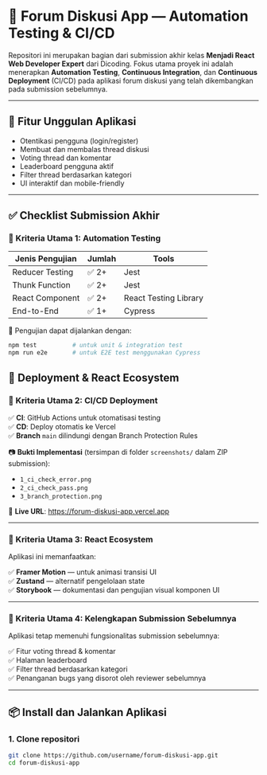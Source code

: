 # 💬 Forum Diskusi App — Automation Testing & CI/CD

Repositori ini merupakan bagian dari submission akhir kelas **Menjadi React Web Developer Expert** dari Dicoding. Fokus utama proyek ini adalah menerapkan **Automation Testing**, **Continuous Integration**, dan **Continuous Deployment** (CI/CD) pada aplikasi forum diskusi yang telah dikembangkan pada submission sebelumnya.

---

## 🚀 Fitur Unggulan Aplikasi

- Otentikasi pengguna (login/register)
- Membuat dan membalas thread diskusi
- Voting thread dan komentar
- Leaderboard pengguna aktif
- Filter thread berdasarkan kategori
- UI interaktif dan mobile-friendly

---

## ✅ Checklist Submission Akhir

### 🔹 Kriteria Utama 1: Automation Testing

| Jenis Pengujian | Jumlah | Tools |
|------------------|--------|-------|
| Reducer Testing  | ✅ 2+   | Jest |
| Thunk Function   | ✅ 2+   | Jest |
| React Component  | ✅ 2+   | React Testing Library |
| End-to-End       | ✅ 1+   | Cypress |

🧪 Pengujian dapat dijalankan dengan:
```bash
npm test          # untuk unit & integration test
npm run e2e       # untuk E2E test menggunakan Cypress
```
## 🚀 Deployment & React Ecosystem

### 🔹 Kriteria Utama 2: CI/CD Deployment

✅ **CI**: GitHub Actions untuk otomatisasi testing  
✅ **CD**: Deploy otomatis ke Vercel  
✅ **Branch** `main` dilindungi dengan Branch Protection Rules  

📷 **Bukti Implementasi** (tersimpan di folder `screenshots/` dalam ZIP submission):
- `1_ci_check_error.png`
- `2_ci_check_pass.png`
- `3_branch_protection.png`

🔗 **Live URL**: https://forum-diskusi-app.vercel.app

---

### 🔹 Kriteria Utama 3: React Ecosystem

Aplikasi ini memanfaatkan:

✅ **Framer Motion** — untuk animasi transisi UI  
✅ **Zustand** — alternatif pengelolaan state  
✅ **Storybook** — dokumentasi dan pengujian visual komponen UI

---

### 🔹 Kriteria Utama 4: Kelengkapan Submission Sebelumnya

Aplikasi tetap memenuhi fungsionalitas submission sebelumnya:

✅ Fitur voting thread & komentar  
✅ Halaman leaderboard  
✅ Filter thread berdasarkan kategori  
✅ Penanganan bugs yang disorot oleh reviewer sebelumnya

---

## 📦 Install dan Jalankan Aplikasi

### 1. Clone repositori
```bash
git clone https://github.com/username/forum-diskusi-app.git
cd forum-diskusi-app

